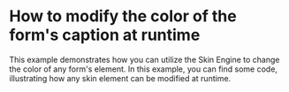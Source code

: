 # How to modify the color of the form's caption at runtime


<p>This example demonstrates how you can utilize the Skin Engine to change the color of any form's element. In this example, you can find some code, illustrating how any skin element can be modified at runtime.</p>

<br/>



